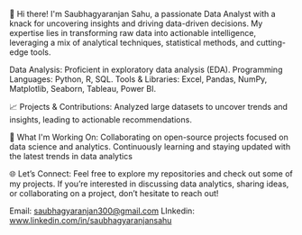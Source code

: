 👋 Hi there! I'm Saubhagyaranjan Sahu, a passionate Data Analyst with a knack for uncovering insights and driving data-driven decisions. My expertise lies in transforming raw data into actionable intelligence, leveraging a mix of analytical techniques, statistical methods, and cutting-edge tools.

Data Analysis: Proficient in exploratory data analysis (EDA).
Programming Languages: Python, R, SQL.
Tools & Libraries: Excel, Pandas, NumPy, Matplotlib, Seaborn, Tableau, Power BI.

📈 Projects & Contributions:
Analyzed large datasets to uncover trends and insights, leading to actionable recommendations.

🚀 What I'm Working On:
Collaborating on open-source projects focused on data science and analytics.
Continuously learning and staying updated with the latest trends in data analytics

🌐 Let’s Connect:
Feel free to explore my repositories and check out some of my projects. If you’re interested in discussing data analytics, sharing ideas, or collaborating on a project, don’t hesitate to reach out!

Email: saubhagyaranjan300@gmail.com
LInkedin: www.linkedin.com/in/saubhagyaranjansahu

<!---
Saubhagya300/Saubhagya300 is a ✨ special ✨ repository because its `README.md` (this file) appears on your GitHub profile.
You can click the Preview link to take a look at your changes.
--->
